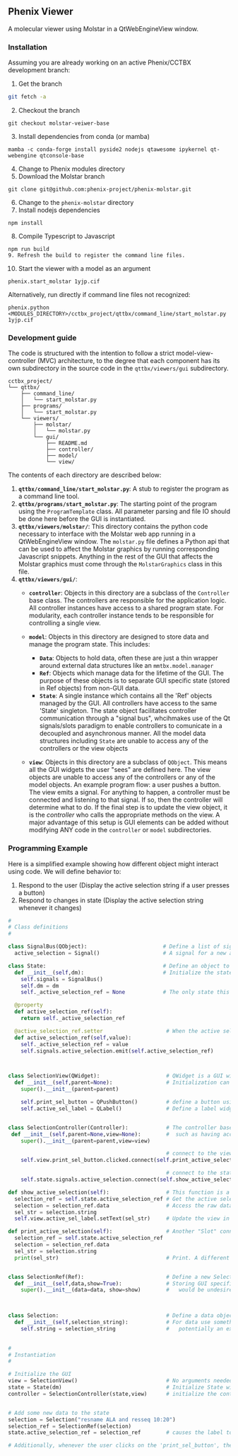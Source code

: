 ## Phenix Viewer
A molecular viewer using Molstar in a QtWebEngineView window.

### Installation
Assuming you are already working on an active Phenix/CCTBX development branch:
1. Get the branch
```sh
git fetch -a
```
2. Checkout the branch
```
git checkout molstar-veiwer-base
```
3. Install dependencies from conda (or mamba)
```
mamba -c conda-forge install pyside2 nodejs qtawesome ipykernel qt-webengine qtconsole-base
```
4. Change to Phenix modules directory
5. Download the Molstar branch
```
git clone git@github.com:phenix-project/phenix-molstar.git
```
6. Change to the `phenix-molstar` directory
7. Install nodejs dependencies
```
npm install
```
8. Compile Typescript to Javascript
```
npm run build
9. Refresh the build to register the command line files.
```
10. Start the viewer with a model as an argument
```
phenix.start_molstar 1yjp.cif
```
Alternatively, run directly if command line files not recognized:
```
phenix.python <MODULES_DIRECTORY>/cctbx_project/qttbx/command_line/start_molstar.py 1yjp.cif
```

### Development guide
The code is structured with the intention to follow a strict model-view-controller (MVC) architecture, to the degree that each component has its own subdirectory in the source code in the ```qttbx/viewers/gui``` subdirectory. 
```
cctbx_project/
└── qttbx/
    ├── command_line/
    │   └── start_molstar.py
    ├── programs/
    │   └── start_molstar.py
    └── viewers/
        ├── molstar/
        │   └── molstar.py
        └── gui/
            ├── README.md
            ├── controller/
            ├── model/
            └── view/
```
The contents of each directory are described below:

1. **`qttbx/command_line/start_molstar.py`**: A stub to register the program as a command line tool.
2. **`qttbx/programs/start_molstar.py`**: The starting point of the program using the `ProgramTemplate` class. All parameter parsing and file IO should be done here before the GUI is instantiated.
3. **`qttbx/viewers/molstar/`**: This directory contains the python code necessary to interface with the Molstar web app running in a QtWebEngineView window. The `molstar.py` file defines a Python api that can be used to affect the Molstar graphics by running corresponding Javascript snippets. Anything in the rest of the GUI that affects the Molstar graphics must come through the `MolstarGraphics` class in this file.
4. **`qttbx/viewers/gui/`**:
   * **`controller`**: Objects in this directory are a subclass of the `Controller` base class. The controllers are responsible for the application logic. All controller instances have access to a shared program state. For modularity, each controller instance tends to be responsible for controlling a single view.
   * **`model`**: Objects in this directory are designed to store data and manage the program state. This includes:
     * **`Data`**: Objects to hold data, often these are just a thin wrapper around external data structures like an `mmtbx.model.manager`
     * **`Ref`**: Objects which manage data for the lifetime of the GUI. The purpose of these objects is to separate GUI specific state (stored in Ref objects) from non-GUI data.
     * **`State`**: A single instance which contains all the 'Ref' objects managed by the GUI. All controllers have access to the same 'State' singleton. The state object facilitates controller communication through a "signal bus", whcihmakes use of the Qt signals/slots paradigm to enable controllers to comunicate in a decoupled and asynchronous manner. All the model data structures including `State` are unable to access any of the controllers or the view objects

   * **`view`**: Objects in this directory are a subclass of `QObject`. This means all the GUI widgets the user "sees" are defined here. The view objects are unable to access any of the controllers or any of the model objects. An example program flow: a user pushes a button. The view emits a signal. For anything to happen, a controller must be connected and listening to that signal. If so, then the controller will determine what to do. If the final step is to update the view object, it is the _controller_ who calls the appropriate methods on the view. A major advantage of this setup is GUI elements can be added without modifying ANY code in the `controller` or `model` subdirectories.

### Programming Example
Here is a simplified example showing how different object might interact using code. We will define behavior to: 
1. Respond to the user (Display the active selection string if a user presses a button)
2. Respond to changes in state (Display the active selection string whenever it changes)
```python
#
# Class definitions
#

class SignalBus(QObject):                        # Define a list of signals for the state
  active_selection = Signal()                    # A signal for a new active selection

class State:                                     # Define an object to store program state
  def __init__(self,dm):                         # Initialize the state with only the data manager
    self.signals = SignalBus()
    self.dm = dm
    self._active_selection_ref = None            # The only state this class manages is the active selection

  @property
  def active_selection_ref(self):
    return self._active_selection_ref

  @active_selection_ref.setter                    # When the active selection is changed, the state emits a signal
  def active_selection_ref(self,value):
    self._active_selection_ref = value
    self.signals.active_selection.emit(self.active_selection_ref)



class SelectionView(QWidget):                     # QWidget is a GUI widget, ultimately a subclass of QObject
  def __init__(self,parent=None):                 # Initialization can be with or without a parent QObject
    super().__init__(parent=parent)

    self.print_sel_button = QPushButton()         # define a button using a built-in Qt button widget
    self.active_sel_label = QLabel()              # Define a label widget to hold text


class SelectionController(Controller):            # The controller base class ensures all controllers behave similarly
 def __init__(self,parent=None,view=None):        #  such as having access to self.state and self.view
    super().__init__(parent=parent,view=view)

                                                  # connect to the view's 'clicked' signal (Defined inside QPushButton)
    self.view.print_sel_button.clicked.connect(self.print_active_selection)

                                                  # connect to the state's signal to get notified of a new active selection
    self.state.signals.active_selection.connect(self.show_active_selection) 

def show_active_selection(self):                  # This function is a "Slot" in Qt terminology, connected to signals.
  selection_ref = self.state.active_selection_ref # Get the active selection from the shared state object
  selection = selection_ref.data                  # Access the raw data, a selection object.
  sel_str = selection.string                      
  self.view.active_sel_label.setText(sel_str)     # Update the view in response

def print_active_selection(self):                 # Another "Slot" connected to the print_sel_button
  selection_ref = self.state.active_selection_ref
  selection = selection_ref.data                  
  sel_str = selection.string                      
  print(sel_str)                                  # Print. A different response


class SelectionRef(Ref):                          # Define a new SelectionRef using the Ref base class
  def __init__(self,data,show=True):              # Storing GUI specific data, such as whether it should be visible
    super().__init__(data=data, show=show)        #   would be undesireable to store on a raw data object


                                                  
class Selection:                                  # Define a data object
  def __init__(self,selection_string):            # For data use something that is useful outside of the GUI,
    self.string = selection_string                #   potentially an existing external datastructure.                          
  

#
# Instantiation
#

# Initialize the GUI
view = SelectionView()                            # No arguments needed for the view
state = State(dm)                                 # Initialize State with the datamanager from the program template
controller = SelectionController(state,view)      # initialize the controller with the state and the view it should manage


# Add some new data to the state
selection = Selection("resname ALA and resseq 10:20")
selection_ref = SelectionRef(selection)
state.active_selection_ref = selection_ref        # causes the label to be updated in the view

# Additionally, whenever the user clicks on the 'print_sel_button', the active selection will be printed.
```

